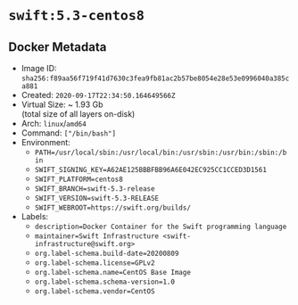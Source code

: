 # `swift:5.3-centos8`

## Docker Metadata

- Image ID: `sha256:f89aa56f719f41d7630c3fea9fb81ac2b57be8054e28e53e0996040a385ca881`
- Created: `2020-09-17T22:34:50.164649566Z`
- Virtual Size: ~ 1.93 Gb  
  (total size of all layers on-disk)
- Arch: `linux`/`amd64`
- Command: `["/bin/bash"]`
- Environment:
  - `PATH=/usr/local/sbin:/usr/local/bin:/usr/sbin:/usr/bin:/sbin:/bin`
  - `SWIFT_SIGNING_KEY=A62AE125BBBFBB96A6E042EC925CC1CCED3D1561`
  - `SWIFT_PLATFORM=centos8`
  - `SWIFT_BRANCH=swift-5.3-release`
  - `SWIFT_VERSION=swift-5.3-RELEASE`
  - `SWIFT_WEBROOT=https://swift.org/builds/`
- Labels:
  - `description=Docker Container for the Swift programming language`
  - `maintainer=Swift Infrastructure <swift-infrastructure@swift.org>`
  - `org.label-schema.build-date=20200809`
  - `org.label-schema.license=GPLv2`
  - `org.label-schema.name=CentOS Base Image`
  - `org.label-schema.schema-version=1.0`
  - `org.label-schema.vendor=CentOS`
